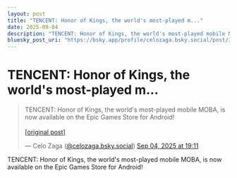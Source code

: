 ```yaml
---
layout: post
title: "TENCENT: Honor of Kings, the world's most-played m..."
date: 2025-09-04
description: "TENCENT: Honor of Kings, the world's most-played mobile MOBA, is now available on the Epic Games Store for Android!"
bluesky_post_uri: "https://bsky.app/profile/celozaga.bsky.social/post/3lxztxug7y62j"
---
```


<h1 class="bluesky-post-title">TENCENT: Honor of Kings, the world's most-played m...</h1>

<blockquote class="bluesky-embed" data-bluesky-uri="at://did:plc:lmh6rennptq77inaztnovw4b/app.bsky.feed.post/3lxztxug7y62j" data-bluesky-embed-color-mode="system">
<p lang="">TENCENT: Honor of Kings, the world's most-played mobile MOBA, is now available on the Epic Games Store for Android!<br><br><a href="https://bsky.app/profile/celozaga.bsky.social/post/3lxztxug7y62j">[original post]</a></p>
&mdash; Celo Zaga (<a href="https://bsky.app/profile/did:plc:lmh6rennptq77inaztnovw4b?ref_src=embed">@celozaga.bsky.social</a>) <a href="https://bsky.app/profile/celozaga.bsky.social/post/3lxztxug7y62j?ref_src=embed">Sep 04, 2025 at 19:11</a>
</blockquote>
<script async src="https://embed.bsky.app/static/embed.js" charset="utf-8"></script>

<p class="bluesky-post-description">TENCENT: Honor of Kings, the world's most-played mobile MOBA, is now available on the Epic Games Store for Android!</p>
